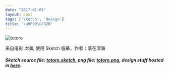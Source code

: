 ```yaml
---
date: "2017-01-01"
layout: post
tags: ['sketch', 'design']
title: "\u9F99\u732B"
---
```


![totoro](/images/posts/totoro.png)

来自电影 *龙猫*, 使用 Sketch 临摹，作者：落在深海
 
<!--more-->

#### *Sketch source file:  [totoro.sketch](https://github.com/jerryshew/design/blob/master/sketch/totoro.sketch), png file: [totoro.png](https://github.com/jerryshew/design/blob/master/png/totoro.png), design stuff hosted in [here](https://github.com/jerryshew/design/).*
